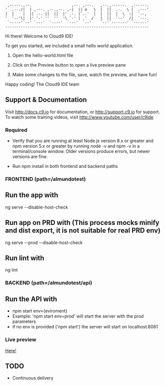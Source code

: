      ,-----.,--.                  ,--. ,---.   ,--.,------.  ,------.
    '  .--./|  | ,---. ,--.,--. ,-|  || o   \  |  ||  .-.  \ |  .---'
    |  |    |  || .-. ||  ||  |' .-. |`..'  |  |  ||  |  \  :|  `--, 
    '  '--'\|  |' '-' ''  ''  '\ `-' | .'  /   |  ||  '--'  /|  `---.
     `-----'`--' `---'  `----'  `---'  `--'    `--'`-------' `------'
    ----------------------------------------------------------------- 


Hi there! Welcome to Cloud9 IDE!

To get you started, we included a small hello world application.

1) Open the hello-world.html file

2) Click on the Preview button to open a live preview pane

3) Make some changes to the file, save, watch the preview, and have fun!

Happy coding!
The Cloud9 IDE team


## Support & Documentation

Visit http://docs.c9.io for documentation, or http://support.c9.io for support.
To watch some training videos, visit http://www.youtube.com/user/c9ide

### Required

* Verify that you are running at least Node.js version 8.x or greater and npm version 5.x or greater by running node -v and npm -v in a terminal/console window. Older versions produce errors, but newer versions are fine.

* Run npm install in both frontend and backend paths

### FRONTEND (path=/almundotest)

## Run the app with 

ng serve --disable-host-check

## Run app on PRD with (This process mocks minify and dist export, it is not suitable for real PRD env)

ng serve --prod --disable-host-check

## Run lint with

ng lint

### BACKEND (path=/almundotest/api)

## Run the API with 

* npm start env={eviroment}
* Example: 'npm start env=prod' will start the server with the prod parameters
* if no env is provided ('npm start') the server will start on localhost:8081

### Live preview

[Here!](https://almundotest-jdaza13.c9users.io:8080/)

## TODO

* Continuous delivery